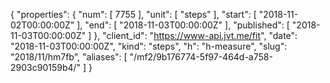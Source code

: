 {
  "properties": {
    "num": [
      7755
    ],
    "unit": [
      "steps"
    ],
    "start": [
      "2018-11-02T00:00:00Z"
    ],
    "end": [
      "2018-11-03T00:00:00Z"
    ],
    "published": [
      "2018-11-03T00:00:00Z"
    ]
  },
  "client_id": "https://www-api.jvt.me/fit",
  "date": "2018-11-03T00:00:00Z",
  "kind": "steps",
  "h": "h-measure",
  "slug": "2018/11/hm7fb",
  "aliases": [
    "/mf2/9b176774-5f97-464d-a758-2903c90159b4/"
  ]
}
